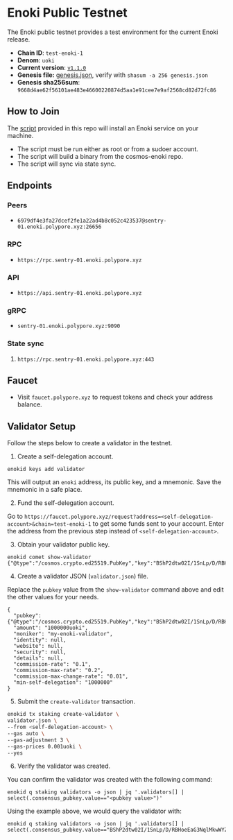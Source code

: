 
# Enoki Public Testnet

The Enoki public testnet provides a test environment for the current Enoki release.

* **Chain ID**: `test-enoki-1`
* **Denom**: `uoki`
* **Current version**: [`v1.1.0`](httpshttps://github.com/hyphacoop/cosmos-enoki/releases/tag/v1.1.0)
* **Genesis file:**  [genesis.json](genesis.json), verify with `shasum -a 256 genesis.json`
* **Genesis sha256sum**: `9668d4ae62f56101ae483e46600220874d5aa1e91cee7e9af2568cd82d72fc86`

## How to Join

The [script](./join-enoki.sh) provided in this repo will install an Enoki service on your machine.
* The script must be run either as root or from a sudoer account.
* The script will build a binary from the cosmos-enoki repo.
* The script will sync via state sync.

## Endpoints

### Peers

* `6979df4e3fa27dcef2fe1a22ad4b8c052c423537@sentry-01.enoki.polypore.xyz:26656`

### RPC

* `https://rpc.sentry-01.enoki.polypore.xyz`

### API

* `https://api.sentry-01.enoki.polypore.xyz`

### gRPC

* `sentry-01.enoki.polypore.xyz:9090`

### State sync

1. `https://rpc.sentry-01.enoki.polypore.xyz:443`

## Faucet

* Visit `faucet.polypore.xyz` to request tokens and check your address balance.

## Validator Setup

Follow the steps below to create a validator in the testnet.

1. Create a self-delegation account.
```
enokid keys add validator
```
This will output an `enoki` address, its public key, and a mnemonic. Save the mnemonic in a safe place.

2. Fund the self-delegation account.
   
Go to `https://faucet.polypore.xyz/request?address=<self-delegation-account>&chain=test-enoki-1` to get some funds sent to your account. Enter the address from the previous step instead of `<self-delegation-account>`.

3. Obtain your validator public key.
```
enokid comet show-validator
{"@type":"/cosmos.crypto.ed25519.PubKey","key":"BShP2dtw02I/1SnLp/D/RBHoeEaG3NqlMkwWYZOqcug="}
```

4. Create a validator JSON (`validator.json`) file.

Replace the `pubkey` value from the `show-validator` command above and edit the other values for your needs.
```
{
  "pubkey": {"@type":"/cosmos.crypto.ed25519.PubKey","key":"BShP2dtw02I/1SnLp/D/RBHoeEaG3NqlMkwWYZOqcug="},
  "amount": "1000000uoki",
  "moniker": "my-enoki-validator",
  "identity": null,
  "website": null,
  "security": null,
  "details": null,
  "commission-rate": "0.1",
  "commission-max-rate": "0.2",
  "commission-max-change-rate": "0.01",
  "min-self-delegation": "1000000"
}
```

5. Submit the `create-validator` transaction.

```bash
enokid tx staking create-validator \
validator.json \
--from <self-delegation-account> \
--gas auto \
--gas-adjustment 3 \
--gas-prices 0.001uoki \
--yes
```

6. Verify the validator was created.

You can confirm the validator was created with the following command:
```
enokid q staking validators -o json | jq '.validators[] | select(.consensus_pubkey.value=="<pubkey value>")'
```
Using the example above, we would query the validator with:
```
enokid q staking validators -o json | jq '.validators[] | select(.consensus_pubkey.value=="BShP2dtw02I/1SnLp/D/RBHoeEaG3NqlMkwWYZOqcug=")'
```
